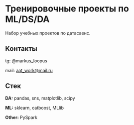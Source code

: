 
# Тренировочные проекты по ML/DS/DA

Набор учебных проектов по датасаенс.


## Контакты

tg: @markus_loopus

mail: aat_work@mail.ru

## Стек

**DA:** pandas, sns, matplotlib, scipy

**ML:** sklearn, catboost, MLlib

**Other:** PySpark
